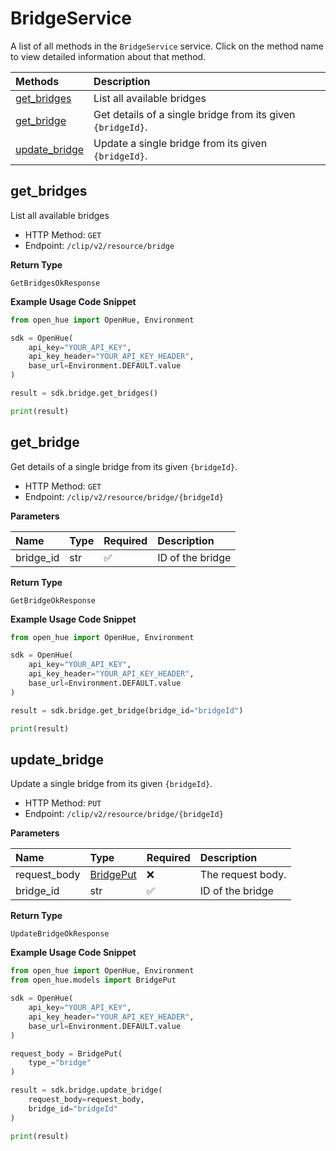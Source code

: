 # BridgeService

A list of all methods in the `BridgeService` service. Click on the method name to view detailed information about that method.

| Methods                         | Description                                                 |
| :------------------------------ | :---------------------------------------------------------- |
| [get_bridges](#get_bridges)     | List all available bridges                                  |
| [get_bridge](#get_bridge)       | Get details of a single bridge from its given `{bridgeId}`. |
| [update_bridge](#update_bridge) | Update a single bridge from its given `{bridgeId}`.         |

## get_bridges

List all available bridges

- HTTP Method: `GET`
- Endpoint: `/clip/v2/resource/bridge`

**Return Type**

`GetBridgesOkResponse`

**Example Usage Code Snippet**

```python
from open_hue import OpenHue, Environment

sdk = OpenHue(
    api_key="YOUR_API_KEY",
    api_key_header="YOUR_API_KEY_HEADER",
    base_url=Environment.DEFAULT.value
)

result = sdk.bridge.get_bridges()

print(result)
```

## get_bridge

Get details of a single bridge from its given `{bridgeId}`.

- HTTP Method: `GET`
- Endpoint: `/clip/v2/resource/bridge/{bridgeId}`

**Parameters**

| Name      | Type | Required | Description      |
| :-------- | :--- | :------- | :--------------- |
| bridge_id | str  | ✅       | ID of the bridge |

**Return Type**

`GetBridgeOkResponse`

**Example Usage Code Snippet**

```python
from open_hue import OpenHue, Environment

sdk = OpenHue(
    api_key="YOUR_API_KEY",
    api_key_header="YOUR_API_KEY_HEADER",
    base_url=Environment.DEFAULT.value
)

result = sdk.bridge.get_bridge(bridge_id="bridgeId")

print(result)
```

## update_bridge

Update a single bridge from its given `{bridgeId}`.

- HTTP Method: `PUT`
- Endpoint: `/clip/v2/resource/bridge/{bridgeId}`

**Parameters**

| Name         | Type                                | Required | Description       |
| :----------- | :---------------------------------- | :------- | :---------------- |
| request_body | [BridgePut](../models/BridgePut.md) | ❌       | The request body. |
| bridge_id    | str                                 | ✅       | ID of the bridge  |

**Return Type**

`UpdateBridgeOkResponse`

**Example Usage Code Snippet**

```python
from open_hue import OpenHue, Environment
from open_hue.models import BridgePut

sdk = OpenHue(
    api_key="YOUR_API_KEY",
    api_key_header="YOUR_API_KEY_HEADER",
    base_url=Environment.DEFAULT.value
)

request_body = BridgePut(
    type_="bridge"
)

result = sdk.bridge.update_bridge(
    request_body=request_body,
    bridge_id="bridgeId"
)

print(result)
```

<!-- This file was generated by liblab | https://liblab.com/ -->
